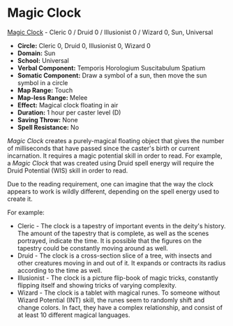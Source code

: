 # Magic Clock

[Magic Clock](/Magic/M/MagicClock.md) - Cleric 0 / Druid 0 / Illusionist 0 / Wizard 0, Sun, Universal

- **Circle:** Cleric 0, Druid 0, Illusionist 0, Wizard 0
- **Domain:** Sun
- **School:** Universal
- **Verbal Component:** Temporis Horologium Suscitabulum Spatium
- **Somatic Component:** Draw a symbol of a sun, then move the sun symbol in a circle
- **Map Range:** Touch
- **Map-less Range:** Melee
- **Effect:** Magical clock floating in air
- **Duration:** 1 hour per caster level (D)
- **Saving Throw:** None
- **Spell Resistance:** No

*Magic Clock* creates a purely-magical floating object that gives the number of milliseconds that have passed since the caster's birth or current incarnation. It requires a magic potential skill in order to read. For example, a *Magic Clock* that was created using Druid spell energy will require the Druid Potential (WIS) skill in order to read.

Due to the reading requirement, one can imagine that the way the clock appears to work is wildly different, depending on the spell energy used to create it.

For example:

- Cleric - The clock is a tapestry of important events in the deity's history. The amount of the tapestry that is complete, as well as the scenes portrayed, indicate the time. It is possible that the figures on the tapestry could be constantly moving around as well.
- Druid - The clock is a cross-section slice of a tree, with insects and other creatures moving in and out of it. It expands or contracts its radius according to the time as well.
- Illusionist - The clock is a picture flip-book of magic tricks, constantly flipping itself and showing tricks of varying complexity.
- Wizard - The clock is a tablet with magical runes. To someone without Wizard Potential (INT) skill, the runes seem to randomly shift and change colors. In fact, they have a complex relationship, and consist of at least 10 different magical languages.
